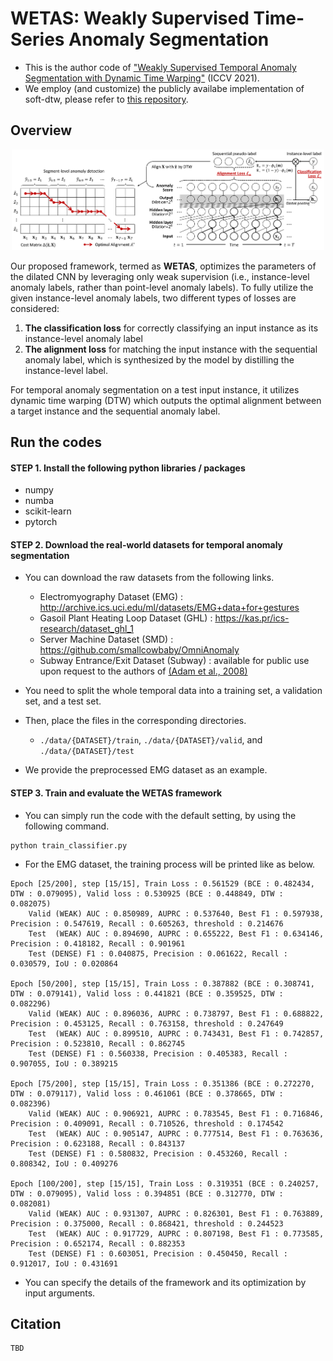 # WETAS: Weakly Supervised Time-Series Anomaly Segmentation

- This is the author code of ["Weakly Supervised Temporal Anomaly Segmentation with Dynamic Time Warping"](https://to-be-updated) (ICCV 2021).
- We employ (and customize) the publicly availabe implementation of soft-dtw, please refer to [this repository](https://github.com/Maghoumi/pytorch-softdtw-cuda).

## Overview

<p align="center">
<img src="./figure/framework.png" width="500">
</p>

Our proposed framework, termed as **WETAS**, optimizes the parameters of the dilated CNN by leveraging only weak supervision (i.e., instance-level anomaly labels, rather than point-level anomaly labels).
To fully utilize the given instance-level anomaly labels, two different types of losses are considered:

1) **The classification loss** for correctly classifying an input instance as its instance-level anomaly label
2) **The alignment loss** for matching the input instance with the sequential anomaly label, which is synthesized by the model by distilling the instance-level label.

For temporal anomaly segmentation on a test input instance, it utilizes dynamic time warping (DTW) which outputs the optimal alignment between a target instance and the sequential anomaly label.

## Run the codes

#### STEP 1. Install the following python libraries / packages

- numpy
- numba
- scikit-learn
- pytorch


#### STEP 2. Download the real-world datasets for temporal anomaly segmentation

- You can download the raw datasets from the following links.

  - Electromyography Dataset (EMG) : http://archive.ics.uci.edu/ml/datasets/EMG+data+for+gestures
  - Gasoil Plant Heating Loop Dataset (GHL) : https://kas.pr/ics-research/dataset_ghl_1
  - Server Machine Dataset (SMD) : https://github.com/smallcowbaby/OmniAnomaly
  - Subway Entrance/Exit Dataset (Subway) : available for public use upon request to the authors of [(Adam et al., 2008)](https://ieeexplore.ieee.org/document/4407716)

- You need to split the whole temporal data into a training set, a validation set, and a test set.
- Then, place the files in the corresponding directories.
  - `./data/{DATASET}/train`, `./data/{DATASET}/valid`, and `./data/{DATASET}/test`
- We provide the preprocessed EMG dataset as an example.


#### STEP 3. Train and evaluate the WETAS framework

- You can simply run the code with the default setting, by using the following command.

```
python train_classifier.py
```

- For the EMG dataset, the training process will be printed like as below.

```
Epoch [25/200], step [15/15], Train Loss : 0.561529 (BCE : 0.482434, DTW : 0.079095), Valid loss : 0.530925 (BCE : 0.448849, DTW : 0.082075)
	Valid (WEAK) AUC : 0.850989, AUPRC : 0.537640, Best F1 : 0.597938,  Precision : 0.547619, Recall : 0.605263, threshold : 0.214676
	Test  (WEAK) AUC : 0.894690, AUPRC : 0.655222, Best F1 : 0.634146, Precision : 0.418182, Recall : 0.901961
	Test (DENSE) F1 : 0.040875, Precision : 0.061622, Recall : 0.030579, IoU : 0.020864

Epoch [50/200], step [15/15], Train Loss : 0.387882 (BCE : 0.308741, DTW : 0.079141), Valid loss : 0.441821 (BCE : 0.359525, DTW : 0.082296)
	Valid (WEAK) AUC : 0.896036, AUPRC : 0.738797, Best F1 : 0.688822,  Precision : 0.453125, Recall : 0.763158, threshold : 0.247649
	Test  (WEAK) AUC : 0.899510, AUPRC : 0.743431, Best F1 : 0.742857, Precision : 0.523810, Recall : 0.862745
	Test (DENSE) F1 : 0.560338, Precision : 0.405383, Recall : 0.907055, IoU : 0.389215

Epoch [75/200], step [15/15], Train Loss : 0.351386 (BCE : 0.272270, DTW : 0.079117), Valid loss : 0.461061 (BCE : 0.378665, DTW : 0.082396)
	Valid (WEAK) AUC : 0.906921, AUPRC : 0.783545, Best F1 : 0.716846,  Precision : 0.409091, Recall : 0.710526, threshold : 0.174542
	Test  (WEAK) AUC : 0.905147, AUPRC : 0.777514, Best F1 : 0.763636, Precision : 0.623188, Recall : 0.843137
	Test (DENSE) F1 : 0.580832, Precision : 0.453260, Recall : 0.808342, IoU : 0.409276

Epoch [100/200], step [15/15], Train Loss : 0.319351 (BCE : 0.240257, DTW : 0.079095), Valid loss : 0.394851 (BCE : 0.312770, DTW : 0.082081)
	Valid (WEAK) AUC : 0.931307, AUPRC : 0.826301, Best F1 : 0.763889,  Precision : 0.375000, Recall : 0.868421, threshold : 0.244523
	Test  (WEAK) AUC : 0.917729, AUPRC : 0.807198, Best F1 : 0.773585, Precision : 0.652174, Recall : 0.882353
	Test (DENSE) F1 : 0.603051, Precision : 0.450450, Recall : 0.912017, IoU : 0.431691
```

- You can specify the details of the framework and its optimization by input arguments.

## Citation
```
TBD
```
